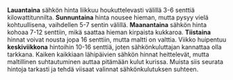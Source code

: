 **Lauantaina** sähkön hinta liikkuu houkuttelevasti välillä 3-6 senttiä kilowattitunnilta. **Sunnuntaina** hinta nousee hieman, mutta pysyy vielä kohtuullisena, vaihdellen 5-7 sentin välillä. **Maanantaina** sähkön hinta kohoaa 7-12 senttiin, mikä saattaa hieman kirpaista kukkaroa. **Tiistaina** hinnat voivat nousta jopa 16 senttiin, mutta maltti on valttia. Viikko huipentuu **keskiviikkona** hintoihin 10-16 senttiä, joten sähkönkuluttajan kannattaa olla tarkkana. Kaiken kaikkiaan lähipäivien sähkön hinnat heittelevät, mutta maltillinen suhtautuminen auttaa pitämään kulut kurissa. Muista siis seurata hintoja tarkasti ja tehdä viisaat valinnat sähkönkulutuksen suhteen.